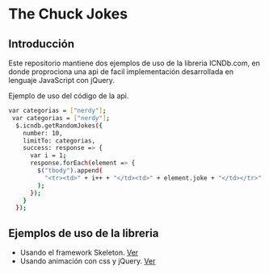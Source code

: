 # The Chuck Jokes

## Introducción

Este repositorio mantiene dos ejemplos de uso de la libreria ICNDb.com, en donde proprociona una api de facil implementación desarrollada en lenguaje JavaScript con jQuery.

Ejemplo de uso del código de la api.
```sh
var categorias = ["nerdy"];
 var categorias = ["nerdy"];
  $.icndb.getRandomJokes({
    number: 10,
    limitTo: categorias,
    success: response => {
      var i = 1;
      response.forEach(element => {
        $("tbody").append(
          "<tr><td>" + i++ + "</td><td>" + element.joke + "</td></tr>"
        );
      });
    }
  });
```
## Ejemplos de uso de la libreria
- Usando el framework Skeleton. [Ver](skeleton.md)
- Usando animación con css y jQuery. [Ver](animacion.md)

